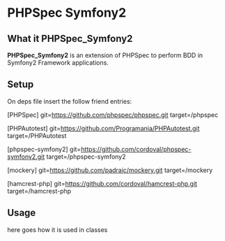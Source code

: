 PHPSpec Symfony2
================

What it PHPSpec_Symfony2
------------------------

**PHPSpec_Symfony2** is an extension of PHPSpec to perform BDD in Symfony2 Framework
applications.

Setup
-----
On deps file insert the follow friend entries:

[PHPSpec]
    git=https://github.com/phpspec/phpspec.git
    target=/phpspec

[PHPAutotest]
    git=https://github.com/Programania/PHPAutotest.git
    target=/PHPAutotest

[phpspec-symfony2]
    git=https://github.com/cordoval/phpspec-symfony2.git
    target=/phpspec-symfony2

[mockery]
    git=https://github.com/padraic/mockery.git
    target=/mockery

[hamcrest-php]
    git=https://github.com/cordoval/hamcrest-php.git
    target=/hamcrest-php

Usage
-----

here goes how it is used in classes